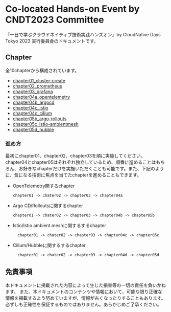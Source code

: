 # Co-located Hands-on Event by CNDT2023 Committee
『一日で学ぶクラウドネイティブ技術実践ハンズオン』by CloudNative Days Tokyo 2023 実行委員会のドキュメントです。

## Chapter
全10chapterから構成されています。
- [chapter01_cluster-create](./chapter01_cluster-create/)
- [chapter02_prometheus](./chapter02_prometheus/)
- [chapter03_grafana](./chapter03_grafana/)
- [chapter04a_opentelemetry](./chapter04a_opentelemetry/)
- [chapter04b_argocd](./chapter04b_argocd/)
- [chapter04c_istio](./chapter04c_istio/)
- [chapter04d_cilium](./chapter04d_cilium/)
- [chapter05b_argo-rollouts](./chapter05b_argo-rollouts/)
- [chapter05c_istio-ambientmesh](./chapter05c_istio-ambientmesh/)
- [chapter05d_hubble](./chapter05d_hubble/)

### 進め方
最初にchapter01、chapter02、chapter03を順に実施してください。<br>
chapter04とchapter05はそれぞれ独立しているため、順番に進めることはもちろん、お好きなchapterだけを実施いただくことも可能です。また、下記のように、気になる技術に焦点を当てたchapterを進めることもできます。

- OpenTelemetry関するchapter
  ```plain text
  chapter01 -> chater02 -> chapter03 -> chapter04a
  ```

- Argo CD/Rolloutsに関するchapter
  ```plain text
  chapter01 -> chater02 -> chapter03 -> chapter04b -> chapter05b
  ```

- Istio/Istio ambient meshに関するするchapter
  ```plain text
    chapter01 -> chater02 -> chapter03 -> chapter04c -> chapter05c
  ```

- Cilium/Hubbleに関するするchapter
  ```plain text
    chapter01 -> chater02 -> chapter03 -> chapter04d -> chapter05d
  ```

## 免責事項
本ドキュメントに掲載された内容によって生じた損害等の一切の責任を負いかねます。
また、本ドキュメントのコンテンツや情報において、可能な限り正確な情報を掲載するよう努めていますが、情報が古くなったりすることもあります。必ずしも正確性を保証するものではありません。あらかじめご了承ください。

